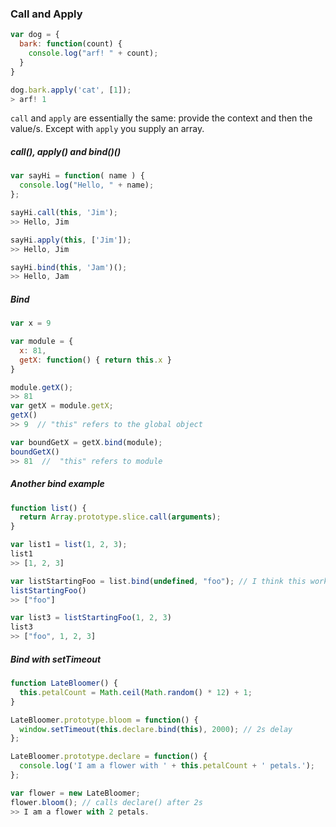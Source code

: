 ### Call and Apply

```javascript
var dog = {
  bark: function(count) {
    console.log("arf! " + count);
  }
}

dog.bark.apply('cat', [1]);
> arf! 1

```

`call` and `apply` are essentially the same: provide the context and then the value/s. Except with `apply` you supply an array.

##### call(), apply() and bind()()
```javascript
var sayHi = function( name ) {
  console.log("Hello, " + name);
};

sayHi.call(this, 'Jim');
>> Hello, Jim

sayHi.apply(this, ['Jim']);
>> Hello, Jim

sayHi.bind(this, 'Jam')();
>> Hello, Jam
```
##### Bind
```javascript
var x = 9

var module = {
  x: 81,
  getX: function() { return this.x }
}

module.getX();
>> 81
var getX = module.getX;
getX()
>> 9  // "this" refers to the global object

var boundGetX = getX.bind(module);
boundGetX()
>> 81  //  "this" refers to module
```
##### Another bind example
```javascript
function list() {
  return Array.prototype.slice.call(arguments);
}

var list1 = list(1, 2, 3);
list1
>> [1, 2, 3]

var listStartingFoo = list.bind(undefined, "foo"); // I think this works because the context can be anything (and hence everything you use with it) and "foo" is always the initial argument
listStartingFoo()
>> ["foo"]

var list3 = listStartingFoo(1, 2, 3)
list3
>> ["foo", 1, 2, 3]
```
##### Bind with setTimeout
```javascript
function LateBloomer() {
  this.petalCount = Math.ceil(Math.random() * 12) + 1;
}

LateBloomer.prototype.bloom = function() {
  window.setTimeout(this.declare.bind(this), 2000); // 2s delay
};

LateBloomer.prototype.declare = function() {
  console.log('I am a flower with ' + this.petalCount + ' petals.');
};

var flower = new LateBloomer;
flower.bloom(); // calls declare() after 2s
>> I am a flower with 2 petals.
```
